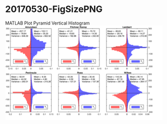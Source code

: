 # 20170530-FigSizePNG
MATLAB Plot Pyramid
Vertical Histogram
![](https://github.com/bwbj/20170530-FigSizePNG/blob/master/figure/Hist0530.png "main")  
